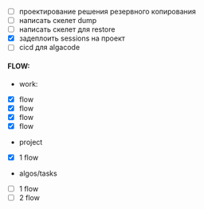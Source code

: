 - [ ]  проектирование решения резервного копирования
- [ ] написать скелет dump
- [ ] написать скелет для restore
- [x] задеплоить sessions на проект
- [ ] cicd для algacode

#### FLOW:
- work:
- [x] flow
- [x] flow
- [x] flow
- [x] flow

- project
- [x] 1 flow

- algos/tasks
- [ ] 1 flow
- [ ] 2 flow